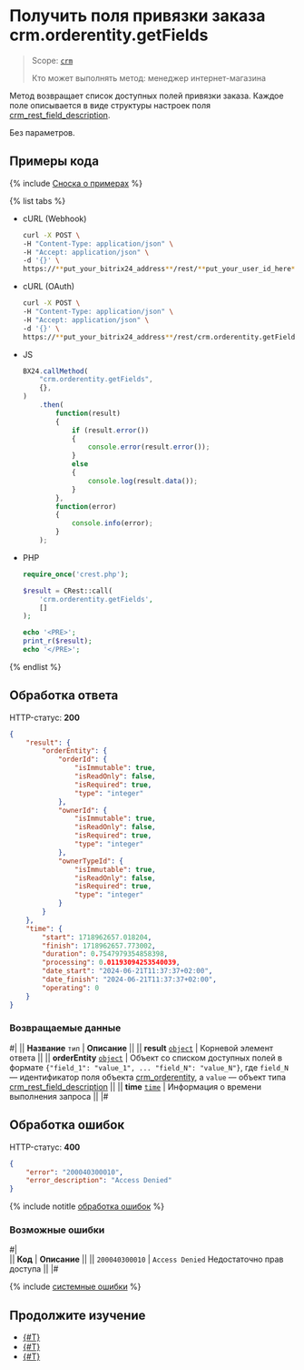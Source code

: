 # Получить поля привязки заказа crm.orderentity.getFields

> Scope: [`crm`](../../../scopes/permissions.md)
>
> Кто может выполнять метод: менеджер интернет-магазина

Метод возвращает список доступных полей привязки заказа. Каждое поле описывается в виде структуры настроек поля [crm_rest_field_description](../../data-types.md#crm_rest_field_description).

Без параметров.

## Примеры кода

{% include [Сноска о примерах](../../../../_includes/examples.md) %}

{% list tabs %}

- cURL (Webhook)

    ```bash
    curl -X POST \
    -H "Content-Type: application/json" \
    -H "Accept: application/json" \
    -d '{}' \
    https://**put_your_bitrix24_address**/rest/**put_your_user_id_here**/**put_your_webhook_here**/crm.orderentity.getFields
    ```

- cURL (OAuth) 

    ```bash
    curl -X POST \
    -H "Content-Type: application/json" \
    -H "Accept: application/json" \
    -d '{}' \
    https://**put_your_bitrix24_address**/rest/crm.orderentity.getFields?auth=**put_access_token_here**
    ```

- JS

    ```js
    BX24.callMethod(
        "crm.orderentity.getFields",
        {},
    )
        .then(
            function(result)
            {
                if (result.error())
                {
                    console.error(result.error());
                }
                else
                {
                    console.log(result.data());
                }
            },
            function(error)
            {
                console.info(error);
            }
        );
    ```

- PHP

    ```php
    require_once('crest.php');

    $result = CRest::call(
        'crm.orderentity.getFields',
        []
    );

    echo '<PRE>';
    print_r($result);
    echo '</PRE>';
    ```

{% endlist %}

## Обработка ответа

HTTP-статус: **200**

```json
{
    "result": {
        "orderEntity": {
            "orderId": {
                "isImmutable": true,
                "isReadOnly": false,
                "isRequired": true,
                "type": "integer"
            },
            "ownerId": {
                "isImmutable": true,
                "isReadOnly": false,
                "isRequired": true,
                "type": "integer"
            },
            "ownerTypeId": {
                "isImmutable": true,
                "isReadOnly": false,
                "isRequired": true,
                "type": "integer"
            }
        }
    },
    "time": {
        "start": 1718962657.018204,
        "finish": 1718962657.773002,
        "duration": 0.7547979354858398,
        "processing": 0.01193094253540039,
        "date_start": "2024-06-21T11:37:37+02:00",
        "date_finish": "2024-06-21T11:37:37+02:00",
        "operating": 0
    }
}
```

### Возвращаемые данные

#|
|| **Название**
`тип` | **Описание** ||
|| **result**
[`object`](../../../data-types.md) | Корневой элемент ответа ||
|| **orderEntity**
[`object`](../../../data-types.md) | Объект со списком доступных полей в формате `{"field_1": "value_1", ... "field_N": "value_N"}`, где `field_N` — идентификатор поля объекта [crm_orderentity](../../data-types.md#crm_orderentity), а `value` — объект типа [crm_rest_field_description](../../data-types.md#crm_rest_field_description) ||
|| **time**
[`time`](../../../data-types.md) | Информация о времени выполнения запроса ||
|#

## Обработка ошибок

HTTP-статус: **400**

```json
{
    "error": "200040300010",
    "error_description": "Access Denied"
}
```

{% include notitle [обработка ошибок](../../../../_includes/error-info.md) %}

### Возможные ошибки

#|  
|| **Код** | **Описание** ||
|| `200040300010` | `Access Denied` 
Недостаточно прав доступа
||
|#

{% include [системные ошибки](../../../../_includes/system-errors.md) %}

## Продолжите изучение

- [{#T}](./crm-order-entity-add.md)
- [{#T}](./crm-order-entity-list.md)
- [{#T}](./crm-order-entity-delete-by-filter.md)